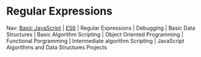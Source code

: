 # Regular Expressions
	
Nav: [Basic JavaScript](https://github.com/EO4wellness/T-I-L/blob/main/JavaScript/freecodecamp-notes/Basic-JavaScript.md) | [ES6](https://github.com/EO4wellness/T-I-L/blob/main/JavaScript/freecodecamp-notes/ES6.md) | Regular Expressions |  Debugging | Basic Data Structures | Basic Algorithm Scripting |  Object Oriented Programming | Functional Porgramming | Intermediate algorithm Scripting | JavaScript Algorithms and Data Structures Projects
